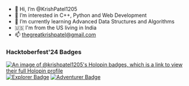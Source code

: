 - 👋 Hi, I’m @KrishPatel1205
- 👀 I’m interested in C++, Python and Web Development
- 🌱 I’m currently learning Advanced Data Structures and Algorithms
- 🇺🇸 I'm from the US living in India
- 📫 thegreatkrishpatel@gmail.com

<!---
KrishPatel1205/KrishPatel1205 is a ✨ special ✨ repository because its `README.md` (this file) appears on your GitHub profile.
You can click the Preview link to take a look at your changes.
--->

###  Hacktoberfest'24 Badges

[![An image of @krishpatel1205's Holopin badges, which is a link to view their full Holopin profile](https://holopin.me/krishpatel1205)](https://holopin.io/@krishpatel1205)
[![Explorer Badge](https://gssoc.girlscript.tech/badges/1.png?imwidth=256)](https://gssoc.girlscript.tech/badges/1.png?imwidth=256)
[![Adventurer Badge](https://gssoc.girlscript.tech/badges/2.png?imwidth=256)](https://gssoc.girlscript.tech/badges/2.png?imwidth=256)
